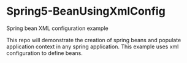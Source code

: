 # Spring5-BeanUsingXmlConfig
Spring bean XML configuration example

This repo will demonstrate the creation of spring beans and populate application context in any spring application. This example uses xml configuration to define beans.
